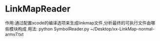 # LinkMapReader
作用:通过配置xcode的编译选项来生成linkmap文件,分析最终的可执行文件由哪些模块构成
用法: python SymbolReader.py  ~/Desktop/xx-LinkMap-normal-armv7.txt 

